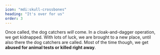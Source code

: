 ```yaml
---
icon: "mdi:skull-crossbones"
heading: "It's over for us"
order: 3
---
```

Once called, the dog catchers _will_ come. In a cloak-and-dagger operation, we get kidnapped. With lots of luck, we are brought to a new place, until also there the dog catchers are called. Most of the time though, we get **abused for animal tests or killed right away**.

